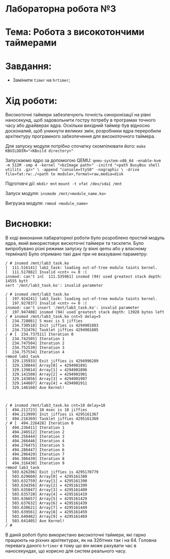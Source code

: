 
Лабораторна робота №3
====
Тема: Робота з високотончими таймерами
====
Завдання:
===
  - Замінити `timer` на `hrtimer`;
   

Хід роботи:
====

Високоточні таймери забезпечують точність синхронізації на рівні наносекунд, щоб задовольнити гостру потребу в програмах точного часу або драйверах ядра. 
Оскільки вихідний таймер був відносно досконалий, щоб уникнути великих змін, розробники ядра ​​переробили архітектуру програмного забезпечення для високоточного таймера.

Для запуску модуля потрібно спочатку скомпілювати його:
`make KBUILDDIR="<KBuild directory>"`

Запускаємо ядро за допомогою QEMU:
`qemu-system-x86_64 -enable-kvm -m 512M -smp 4 -kernel "<bzImage path>" -initrd "<path BusyBox shell utilits .gz>" \
                    -append "console=ttyS0" -nographic \
                    -drive file=fat:rw:./<path to module>,format=raw,media=disk`
                    
Підготовчі дії:
`mkdir mnt`
`mount -t vfat /dev/sda1 /mnt`

Запуск модуля:
`insmode /mnt/<module_name.ko>`

Вигрузка модуля:
`rmmod <module_name>`

Висновки:
===

В ході виконання лабараторної роботи було розроблено простий модуль ядра, який використовує вискоточні таймери та тасклети. Було випробувано різні режими запуску (у вікні qemu або у власному терміналі)
Було отримано такі дані при не вказуванні параметру:

```
/ # insmod /mnt/lab3_task.ko
[  111.516141] lab2_task: loading out-of-tree module taints kernel.
[  111.517882] Invalid <cnt> <= 0 :(
insmod: can't in[  111.535961] insmod (94) used greatest stack depth: 14555 bytt
sert '/mnt/lab3_task.ko': invalid parameter
```

```
/ # insmod /mnt/lab3_task.ko
[  197.924241] lab3_task: loading out-of-tree module taints kernel.
[  197.927837] Invalid <cnt> <= 0 :(
insmod: can't insert '/mnt/lab3_task.ko': invalid parameter
[  197.947408] insmod (94) used greatest stack depth: 13928 bytes left
/ # insmod /mnt/lab3_task.ko cnt=5 delay=5
[  234.728081] 5 msec is 5 jiffies
[  234.730518] Init jiffies is 4294901883
[  234.732476] Tasklet jiffies 4294901885
/ # [  234.737511] Iteration 0
[  234.742505] Iteration 1
[  234.747504] Iteration 2
[  234.752539] Iteration 3
[  234.757534] Iteration 4
rmmod lab3_task
[  329.135933] Exit jiffies is 4294996289
[  329.138044] Array[0] = 4294901891
[  329.139814] Array[1] = 4294901896
[  329.141508] Array[2] = 4294901901
[  329.143056] Array[3] = 4294901907
[  329.144607] Array[4] = 4294901911
[  329.146160] Ave Kernel!



/ # insmod /mnt/lab3_task.ko cnt=10 delay=10
[  494.211723] 10 msec is 10 jiffies
[  494.213999] Init jiffies is 4295161367
[  494.216369] Tasklet jiffies 4295161369
/ # [  494.226428] Iteration 0
[  494.236411] Iteration 1
[  494.246512] Iteration 2
[  494.256444] Iteration 3
[  494.266446] Iteration 4
[  494.276475] Iteration 5
[  494.286447] Iteration 6
[  494.296429] Iteration 7
[  494.306439] Iteration 8
[  494.316430] Iteration 9
rmmod lab3_task
[  503.626206] Exit jiffies is 4295170779
[  503.629660] Array[0] = 4295161380
[  503.632759] Array[1] = 4295161390
[  503.634356] Array[2] = 4295161399
[  503.635047] Array[3] = 4295161409
[  503.635720] Array[4] = 4295161419
[  503.636657] Array[5] = 4295161429
[  503.637632] Array[6] = 4295161439
[  503.638621] Array[7] = 4295161449
[  503.639561] Array[8] = 4295161459
[  503.640482] Array[9] = 4295161469
[  503.641405] Ave Kernel!
/ # 
```

В даній роботі було використано високоточні таймери, які гарно працюють на ріхних архітектурах, як на 32бітних так і на 64. Головна перевага даного `hrtimer` в тому що він може рахувати час в наносекундах, що корисно для систем реального часу.
